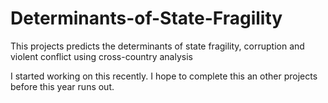 # Determinants-of-State-Fragility
This projects predicts the determinants of state fragility, corruption and violent conflict using cross-country analysis

I started working on this recently. I hope to complete this an other projects before this year runs out.
